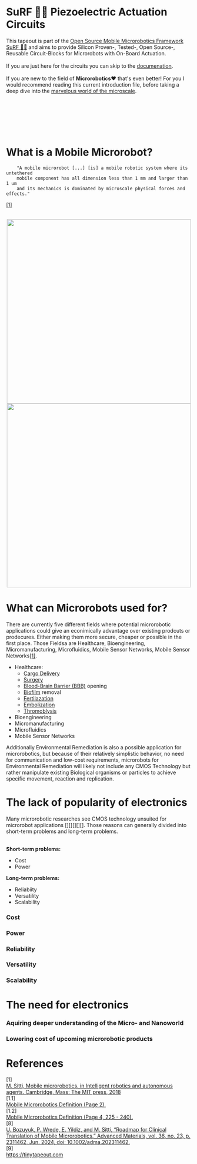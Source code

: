 #  SuRF 🏄‍♀️ Piezoelectric Actuation Circuits
This tapeout is part of the [Open Source Mobile Microrobotics Framework SuRF 🏄‍♀️](https://github.com/jonoboderbonobo/surf/) and aims to provide Silicon Proven-, Tested-, Open Source-, Reusable Circuit-Blocks for Microrobots with On-Board Actuation. <br> <br>
If you are just here for the circuits you can skip to the [documenation](docs/documentation.md).
<br> <br>
If you are new to the field of **Microrobotics❤️** that's even better! For you I would recommend reading this current introduction file, before taking a deep dive into the [marvelous world of the microscale](https://github.com/jonoboderbonobo/surf/blob/main/barrier-free.md).
<br>
<br>
<br>
<br>
<br>
<br>
<br>

# What is a Mobile Microrobot?

```
    "A mobile microrobot [...] [is] a mobile robotic system where its untethered 
    mobile component has all dimension less than 1 mm and larger than 1 um 
    and its mechanics is dominated by microscale physical forces and effects."
``` 
[[1]](#1.1)
<br>
<br>
<p align="middle">
  <img src="/docs/img/Antbot.gif" width="500" /> 
  <img src="/docs/img/Millidelta.gif" width="500" />
</p>


# What can Microrobots used for?
There are currently five different fields where potential microrobotic applications could give an econimically advantage over existing prodcuts or prodecures. Either making them more secure, cheaper or possible in the first place. Those Fieldsa are Healthcare, Bioengineering, Micromanufacturing, Microfluidics, Mobile Sensor Networks, Mobile Sensor Networks[[1]](#1.2).
- Healthcare: 
    - [Cargo Delivery](https://pi.is.mpg.de/research_projects/cargo-drug-gene-etc) []()[]()[]()
    - [Surgery](https://en.wikipedia.org/wiki/Minimally_invasive_procedure) []()[]()[]()
    - [Blood-Brain Barrier (BBB)](https://www.fusfoundation.org/the-technology/mechanisms-of-action/blood-brain-barrier-opening/) opening []()[]()[]()
    - [Biofilm](https://en.wikipedia.org/wiki/Biofilm) removal []()[]()[]()
    - [Fertilazation](https://en.wikipedia.org/wiki/Human_fertilization) []()[]()[]()
    - [Embolization](https://en.wikipedia.org/wiki/Embolization) []()[]()[]()
    - [Thromoblysis](https://www.pennmedicine.org/for-patients-and-visitors/find-a-program-or-service/heart-and-vascular/vascular-surgery-and-endovascular-therapy/vascular-procedures/thrombolysis) []()[]()[]() 
- Bioengineering
- Micromanufacturing
- Microfluidics
- Mobile Sensor Networks

Additionally Environmental Remediation is also a possible application for microrobotics, but because of their relatively simplistic behavior, no need for communication and low-cost requirements, microrobots for Environmental Remediation will likely not include any CMOS Technology but rather manipulate existing Biological organisms or particles to achieve specific movement, reaction and replication.

# The lack of popularity of electronics
Many microrobotic researches see CMOS technology unsuited for microrobot applications [][][][][]. 
Those reasons can generally divided into short-term problems and long-term problems.
<br>
<br>

**Short-term problems:**
- Cost
- Power

**Long-term problems:**
- Reliabiity
- Versatility
- Scalability
### Cost
### Power
### Reliability
### Versatility
### Scalability

# The need for electronics

### Aquiring deeper understanding of the Micro- and Nanoworld
### Lowering cost of upcoming microrobotic products


# References
<a id="1">[1]</a> 
<br>
[M. Sitti, Mobile microrobotics. in Intelligent robotics and autonomous agents. Cambridge, Mass: The MIT press, 2018 ](https://archive.org/details/mobilemicrorobot0000sitt/page/2/mode/2up)
<br>
<a id="1.1">[1.1]</a> <br>
[Mobile Microrobotics Definition (Page 2).](https://archive.org/details/mobilemicrorobot0000sitt/page/2/mode/2up)
<br>
<a id="1.2">[1.2]</a> <br>
[Mobile Microrobotics Definition (Page 4, 225 - 240).](https://archive.org/details/mobilemicrorobot0000sitt/page/4/mode/2up)
<br>
<a id="8">[8]</a> <br>
[U. Bozuyuk, P. Wrede, E. Yildiz, and M. Sitti, “Roadmap for Clinical Translation of Mobile Microrobotics,” Advanced Materials, vol. 36, no. 23, p. 2311462, Jun. 2024, doi: 10.1002/adma.202311462.](https://advanced.onlinelibrary.wiley.com/doi/10.1002/adma.202311462)
<br>
<a id="9">[9]</a> <br>
https://tinytapeout.com
<br>
<br>
